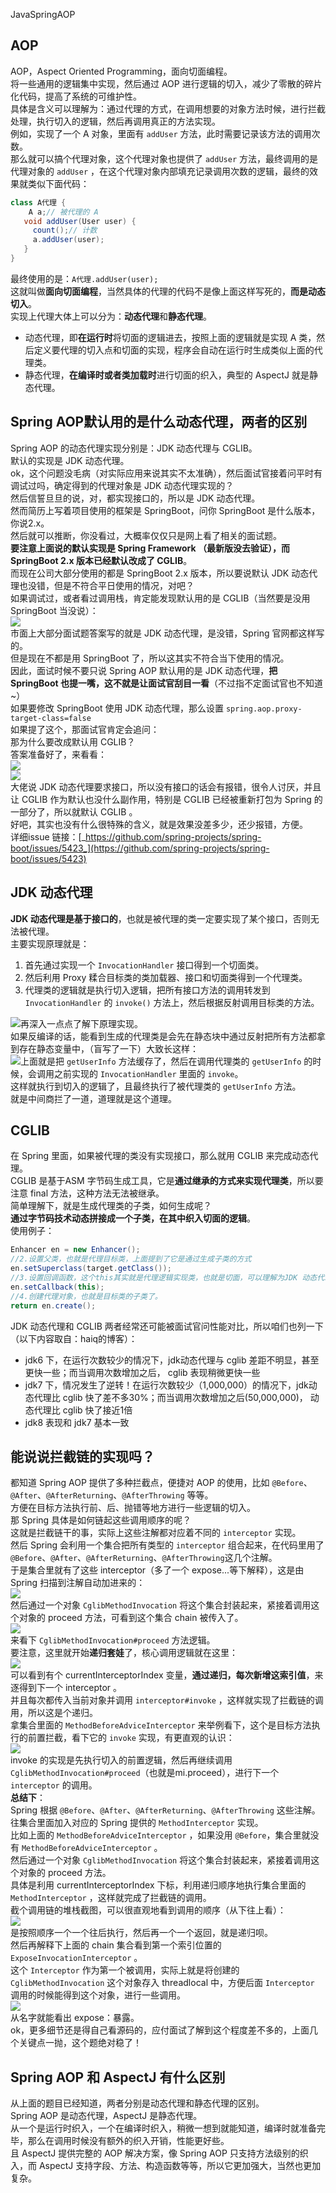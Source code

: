 JavaSpringAOP
<a name="FSKlB"></a>
## AOP
AOP，Aspect Oriented Programming，面向切面编程。<br />将一些通用的逻辑集中实现，然后通过 AOP 进行逻辑的切入，减少了零散的碎片化代码，提高了系统的可维护性。<br />具体是含义可以理解为：通过代理的方式，在调用想要的对象方法时候，进行拦截处理，执行切入的逻辑，然后再调用真正的方法实现。<br />例如，实现了一个 A 对象，里面有  `addUser` 方法，此时需要记录该方法的调用次数。<br />那么就可以搞个代理对象，这个代理对象也提供了 `addUser` 方法，最终调用的是代理对象的 `addUser` ，在这个代理对象内部填充记录调用次数的逻辑，最终的效果就类似下面代码：
```java
class A代理 {
    A a;// 被代理的 A
   void addUser(User user) {
     count();// 计数
     a.addUser(user);
   }
}
```
最终使用的是：`A代理.addUser(user);`<br />这就叫做**面向切面编程**，当然具体的代理的代码不是像上面这样写死的，**而是动态切入**。<br />实现上代理大体上可以分为：**动态代理**和**静态代理**。

- 动态代理，即**在运行时**将切面的逻辑进去，按照上面的逻辑就是实现 A 类，然后定义要代理的切入点和切面的实现，程序会自动在运行时生成类似上面的代理类。
- 静态代理，**在编译时或者类加载时**进行切面的织入，典型的 AspectJ 就是静态代理。
<a name="QrWUI"></a>
## Spring AOP默认用的是什么动态代理，两者的区别
Spring AOP 的动态代理实现分别是：JDK 动态代理与 CGLIB。<br />默认的实现是 JDK 动态代理。<br />ok，这个问题没毛病（对实际应用来说其实不太准确），然后面试官接着问平时有调试过吗，确定得到的代理对象是 JDK 动态代理实现的？<br />然后信誓旦旦的说，对，都实现接口的，所以是 JDK 动态代理。<br />然而简历上写着项目使用的框架是 SpringBoot，问你 SpringBoot 是什么版本，你说2.x。<br />然后就可以推断，你没看过，大概率仅仅只是网上看了相关的面试题。<br />**要注意上面说的默认实现是 Spring Framework （最新版没去验证），而 SpringBoot 2.x 版本已经默认改成了 CGLIB**。<br />而现在公司大部分使用的都是 SpringBoot 2.x 版本，所以要说默认 JDK 动态代理也没错，但是不符合平日使用的情况，对吧？<br />如果调试过，或者看过调用栈，肯定能发现默认用的是 CGLIB（当然要是没用 SpringBoot 当没说）：<br />![](https://cdn.nlark.com/yuque/0/2022/png/396745/1657786750529-2782a8a1-00fe-4a15-b29e-7b873e5cdafc.png#clientId=ufff45386-f04d-4&from=paste&id=u55fced2c&originHeight=56&originWidth=945&originalType=url&ratio=1&rotation=0&showTitle=false&status=done&style=shadow&taskId=u85a0d2e8-a608-4839-b498-9350e328552&title=)<br />市面上大部分面试题答案写的就是 JDK 动态代理，是没错，Spring 官网都这样写的。<br />但是现在不都是用 SpringBoot 了，所以这其实不符合当下使用的情况。<br />因此，面试时候不要只说 Spring AOP 默认用的是 JDK 动态代理，**把 SpringBoot 也提一嘴，这不就是让面试官刮目一看**（不过指不定面试官也不知道~）<br />如果要修改 SpringBoot 使用 JDK 动态代理，那么设置 `spring.aop.proxy-target-class=false`<br />如果提了这个，那面试官肯定会追问：<br />那为什么要改成默认用 CGLIB？<br />答案准备好了，来看看：<br />![](https://cdn.nlark.com/yuque/0/2022/png/396745/1657786750503-ad2b2e79-25d2-48d5-9e59-9cc99d20ee08.png#clientId=ufff45386-f04d-4&from=paste&id=uf0667c1a&originHeight=130&originWidth=686&originalType=url&ratio=1&rotation=0&showTitle=false&status=done&style=shadow&taskId=u445687cd-3cb8-4f9a-86fa-7686ba03722&title=)<br />![](https://cdn.nlark.com/yuque/0/2022/png/396745/1657786750497-97961496-61ac-4bf7-8651-82cb486d45a6.png#clientId=ufff45386-f04d-4&from=paste&id=u93a64f99&originHeight=142&originWidth=689&originalType=url&ratio=1&rotation=0&showTitle=false&status=done&style=shadow&taskId=u34d9ae01-ab89-415b-8622-debbfb72590&title=)<br />大佬说 JDK 动态代理要求接口，所以没有接口的话会有报错，很令人讨厌，并且让 CGLIB 作为默认也没什么副作用，特别是 CGLIB 已经被重新打包为 Spring 的一部分了，所以就默认 CGLIB 。<br />好吧，其实也没有什么很特殊的含义，就是效果没差多少，还少报错，方便。<br />详细issue 链接：[_https://github.com/spring-projects/spring-boot/issues/5423_](https://github.com/spring-projects/spring-boot/issues/5423)
<a name="vONmk"></a>
## JDK 动态代理
**JDK 动态代理是基于接口的**，也就是被代理的类一定要实现了某个接口，否则无法被代理。<br />主要实现原理就是：

1. 首先通过实现一个 `InvocationHandler` 接口得到一个切面类。
2. 然后利用 Proxy 糅合目标类的类加载器、接口和切面类得到一个代理类。
3. 代理类的逻辑就是执行切入逻辑，把所有接口方法的调用转发到 `InvocationHandler` 的 `invoke()` 方法上，然后根据反射调用目标类的方法。

![](https://cdn.nlark.com/yuque/0/2022/png/396745/1657786750487-f77392da-1e8d-4f3e-9b48-5a696cf766fa.png#clientId=ufff45386-f04d-4&from=paste&id=u2f492aff&originHeight=583&originWidth=1080&originalType=url&ratio=1&rotation=0&showTitle=false&status=done&style=shadow&taskId=ufbad30c1-95e1-4adf-af2f-94b98c0c192&title=)再深入一点点了解下原理实现。<br />如果反编译的话，能看到生成的代理类是会先在静态块中通过反射把所有方法都拿到存在静态变量中，（盲写了一下）大致长这样：<br />![](https://cdn.nlark.com/yuque/0/2022/png/396745/1657786750489-7410fd84-6089-4039-a833-cc98266d8ab0.png#clientId=ufff45386-f04d-4&from=paste&id=ua0f41712&originHeight=444&originWidth=1013&originalType=url&ratio=1&rotation=0&showTitle=false&status=done&style=shadow&taskId=u9fe31dac-d1d9-4584-a0e8-855ed7a3bc9&title=)上面就是把 `getUserInfo` 方法缓存了，然后在调用代理类的 `getUserInfo` 的时候，会调用之前实现的 `InvocationHandler` 里面的 `invoke`。<br />这样就执行到切入的逻辑了，且最终执行了被代理类的  `getUserInfo` 方法。<br />就是中间商拦了一道，道理就是这个道理。
<a name="yJQmR"></a>
## CGLIB
在 Spring 里面，如果被代理的类没有实现接口，那么就用 CGLIB 来完成动态代理。<br />CGLIB 是基于ASM 字节码生成工具，它是**通过继承的方式来实现代理类**，所以要注意 final 方法，这种方法无法被继承。<br />简单理解下，就是生成代理类的子类，如何生成呢？<br />**通过字节码技术动态拼接成一个子类，在其中织入切面的逻辑**。<br />使用例子：
```java
Enhancer en = new Enhancer();
//2.设置父类，也就是代理目标类，上面提到了它是通过生成子类的方式
en.setSuperclass(target.getClass());
//3.设置回调函数，这个this其实就是代理逻辑实现类，也就是切面，可以理解为JDK 动态代理的handler
en.setCallback(this);
//4.创建代理对象，也就是目标类的子类了。
return en.create();
```
JDK 动态代理和 CGLIB 两者经常还可能被面试官问性能对比，所以咱们也列一下（以下内容取自：haiq的博客）：

- jdk6 下，在运行次数较少的情况下，jdk动态代理与 cglib 差距不明显，甚至更快一些；而当调用次数增加之后， cglib 表现稍微更快一些
- jdk7 下，情况发生了逆转！在运行次数较少（1,000,000）的情况下，jdk动态代理比 cglib 快了差不多30%；而当调用次数增加之后(50,000,000)， 动态代理比 cglib 快了接近1倍
- jdk8 表现和 jdk7 基本一致
<a name="OncbM"></a>
## 能说说拦截链的实现吗？
都知道 Spring AOP 提供了多种拦截点，便捷对 AOP 的使用，比如 `@Before`、`@After`、`@AfterReturning`、`@AfterThrowing` 等等。<br />方便在目标方法执行前、后、抛错等地方进行一些逻辑的切入。<br />那 Spring 具体是如何链起这些调用顺序的呢？<br />这就是拦截链干的事，实际上这些注解都对应着不同的 `interceptor` 实现。<br />然后 Spring 会利用一个集合把所有类型的 `interceptor` 组合起来，在代码里用了 `@Before`、`@After`、`@AfterReturning`、`@AfterThrowing`这几个注解。<br />于是集合里就有了这些 interceptor（多了一个 expose...等下解释），这是由 Spring 扫描到注解自动加进来的：<br />![](https://cdn.nlark.com/yuque/0/2022/png/396745/1657786750882-16111cbf-5f6a-4959-af40-80ea1fdc0bfa.png#clientId=ufff45386-f04d-4&from=paste&id=uc47db4fc&originHeight=223&originWidth=943&originalType=url&ratio=1&rotation=0&showTitle=false&status=done&style=shadow&taskId=ubc7b8502-6d42-4e3b-99f5-4e029d58021&title=)<br />然后通过一个对象 `CglibMethodInvocation` 将这个集合封装起来，紧接着调用这个对象的 proceed 方法，可看到这个集合 chain 被传入了。<br />![](https://cdn.nlark.com/yuque/0/2022/png/396745/1657786750972-9cb098c2-2c89-4a0a-8870-699b6901c3c7.png#clientId=ufff45386-f04d-4&from=paste&id=u71bc05e1&originHeight=130&originWidth=1080&originalType=url&ratio=1&rotation=0&showTitle=false&status=done&style=shadow&taskId=u7f97f93c-4c06-4d53-98f7-bf7e7d592a4&title=)<br />来看下 `CglibMethodInvocation#proceed` 方法逻辑。<br />要注意，这里就开始**递归套娃**了，核心调用逻辑就在这里：<br />![](https://cdn.nlark.com/yuque/0/2022/png/396745/1657786751001-5b500d42-7964-407b-befa-938a2589a544.png#clientId=ufff45386-f04d-4&from=paste&id=u1f71f554&originHeight=661&originWidth=1040&originalType=url&ratio=1&rotation=0&showTitle=false&status=done&style=shadow&taskId=uf3776e06-f6eb-4804-af12-0e095fc0486&title=)<br />可以看到有个 currentInterceptorIndex 变量，**通过递归，每次新增这索引值**，来逐得到下一个 interceptor 。<br />并且每次都传入当前对象并调用  `interceptor#invoke` ，这样就实现了拦截链的调用，所以这是个递归。<br />拿集合里面的 `MethodBeforeAdviceInterceptor` 来举例看下，这个是目标方法执行的前置拦截，看下它的 `invoke` 实现，有更直观的认识：<br />![](https://cdn.nlark.com/yuque/0/2022/png/396745/1657786750991-ed9f4bda-d6cd-422d-ac5c-e08071d0a184.png#clientId=ufff45386-f04d-4&from=paste&id=u65180b5b&originHeight=534&originWidth=1070&originalType=url&ratio=1&rotation=0&showTitle=false&status=done&style=shadow&taskId=u2db80547-4828-49d1-b38a-461c23e09d0&title=)<br />invoke 的实现是先执行切入的前置逻辑，然后再继续调用 `CglibMethodInvocation#proceed`（也就是mi.proceed），进行下一个 `interceptor` 的调用。<br />**总结下**：<br />Spring 根据 `@Before`、`@After`、`@AfterReturning`、`@AfterThrowing` 这些注解。<br />往集合里面加入对应的 Spring 提供的  `MethodInterceptor` 实现。<br />比如上面的 `MethodBeforeAdviceInterceptor` ，如果没用 `@Before`，集合里就没有 `MethodBeforeAdviceInterceptor` 。<br />然后通过一个对象 `CglibMethodInvocation` 将这个集合封装起来，紧接着调用这个对象的 proceed 方法。<br />具体是利用 currentInterceptorIndex 下标，利用递归顺序地执行集合里面的 `MethodInterceptor` ，这样就完成了拦截链的调用。<br />截个调用链的堆栈截图，可以很直观地看到调用的顺序（从下往上看）：<br />![](https://cdn.nlark.com/yuque/0/2022/png/396745/1657786751021-ad0f2b1a-fcca-4a1a-9e1e-a8f2e918161e.png#clientId=ufff45386-f04d-4&from=paste&id=u85a4a495&originHeight=384&originWidth=751&originalType=url&ratio=1&rotation=0&showTitle=false&status=done&style=shadow&taskId=u0fd78de9-6b6d-4362-aee3-32533dc6ac7&title=)<br />是按照顺序一个一个往后执行，然后再一个一个返回，就是递归呗。<br />然后再解释下上面的 chain 集合看到第一个索引位置的 `ExposeInvocationInterceptor` 。<br />这个 `Interceptor` 作为第一个被调用，实际上就是将创建的 `CglibMethodInvocation` 这个对象存入 threadlocal 中，方便后面 `Interceptor` 调用的时候能得到这个对象，进行一些调用。<br />![](https://cdn.nlark.com/yuque/0/2022/png/396745/1657786751380-0c06f00d-6f56-49cc-8779-e1e6ecdefa43.png#clientId=ufff45386-f04d-4&from=paste&id=u5e705eba&originHeight=338&originWidth=839&originalType=url&ratio=1&rotation=0&showTitle=false&status=done&style=shadow&taskId=uc91cbb5f-b993-49ca-9435-f90210db2cc&title=)<br />从名字就能看出 expose：暴露。<br />ok，更多细节还是得自己看源码的，应付面试了解到这个程度差不多的，上面几个关键点一抛，这个题绝对稳了！
<a name="Ozkxh"></a>
## Spring AOP 和 AspectJ 有什么区别
从上面的题目已经知道，两者分别是动态代理和静态代理的区别。<br />Spring AOP 是动态代理，AspectJ 是静态代理。<br />从一个是运行时织入，一个在编译时织入，稍微一想到就能知道，编译时就准备完毕，那么在调用时候没有额外的织入开销，性能更好些。<br />且 AspectJ 提供完整的 AOP 解决方案，像 Spring AOP 只支持方法级别的织入，而 AspectJ 支持字段、方法、构造函数等等，所以它更加强大，当然也更加复杂。
